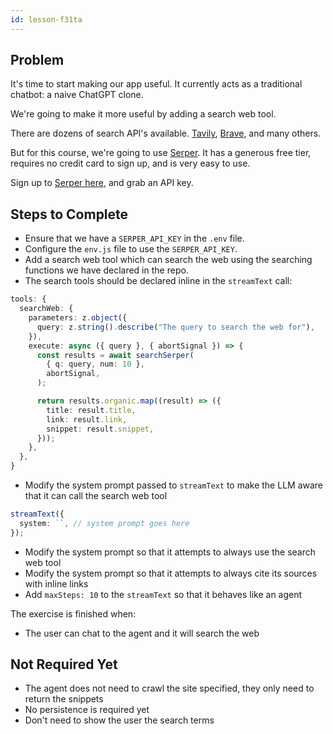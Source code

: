 ```yaml
---
id: lesson-f31ta
---
```


## Problem

It's time to start making our app useful. It currently acts as a traditional chatbot: a naive ChatGPT clone.

We're going to make it more useful by adding a search web tool.

There are dozens of search API's available. [Tavily](https://tavily.com/), [Brave](https://brave.com/search/api/), and many others.

But for this course, we're going to use [Serper](https://serper.dev/). It has a generous free tier, requires no credit card to sign up, and is very easy to use.

Sign up to [Serper here](https://serper.dev/signup), and grab an API key.

## Steps to Complete

- Ensure that we have a `SERPER_API_KEY` in the `.env` file.
- Configure the `env.js` file to use the `SERPER_API_KEY`.
- Add a search web tool which can search the web using the searching functions we have declared in the repo.
- The search tools should be declared inline in the `streamText` call:

```ts
tools: {
  searchWeb: {
    parameters: z.object({
      query: z.string().describe("The query to search the web for"),
    }),
    execute: async ({ query }, { abortSignal }) => {
      const results = await searchSerper(
        { q: query, num: 10 },
        abortSignal,
      );

      return results.organic.map((result) => ({
        title: result.title,
        link: result.link,
        snippet: result.snippet,
      }));
    },
  },
}
```

- Modify the system prompt passed to `streamText` to make the LLM aware that it can call the search web tool

```ts
streamText({
  system: ``, // system prompt goes here
});
```

- Modify the system prompt so that it attempts to always use the search web tool
- Modify the system prompt so that it attempts to always cite its sources with inline links
- Add `maxSteps: 10` to the `streamText` so that it behaves like an agent

The exercise is finished when:

- The user can chat to the agent and it will search the web

## Not Required Yet

- The agent does not need to crawl the site specified, they only need to return the snippets
- No persistence is required yet
- Don't need to show the user the search terms
